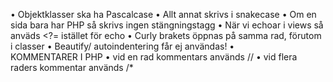 •    Objektklasser ska ha Pascalcase
•    Allt annat skrivs i snakecase
•    Om en sida bara har PHP så skrivs ingen stängningstagg
•    När vi echoar i views så anväds <?= istället för echo
•    Curly brakets öppnas på samma rad, förutom i classer
•    Beautify/ autoindentering får ej användas!
•    
KOMMENTARER I PHP
•    vid en rad kommentars används //
•    vid flera raders kommentar används /*